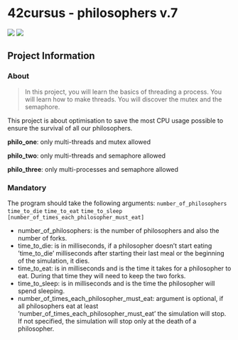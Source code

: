 # 42cursus - philosophers v.7

![](https://img.shields.io/badge/eval-100%25-brightgreen)
![](https://img.shields.io/badge/norminette%202.0.0-passing-brightgreen)

## Project Information

### About

> In this project, you will learn the basics of threading a process. You will
learn how to make threads. You will discover the mutex and the semaphore.

This project is about optimisation to save the most CPU usage possible to ensure the survival of all our philosophers.

**philo_one**: only multi-threads and mutex allowed

**philo_two**: only multi-threads and semaphore allowed

**philo_three**: only multi-processes and semaphore allowed

### Mandatory

The program should take the following arguments: `number_of_philosophers` `time_to_die`
`time_to_eat` `time_to_sleep` `[number_of_times_each_philosopher_must_eat]`
- number_of_philosophers: is the number of philosophers and also the number
of forks.
- time_to_die: is in milliseconds, if a philosopher doesn’t start eating ’time_to_die’
milliseconds after starting their last meal or the beginning of the simulation,
it dies.
- time_to_eat: is in milliseconds and is the time it takes for a philosopher to
eat. During that time they will need to keep the two forks.
- time_to_sleep: is in milliseconds and is the time the philosopher will spend
sleeping.
- number_of_times_each_philosopher_must_eat: argument is optional, if all
philosophers eat at least ’number_of_times_each_philosopher_must_eat’ the
simulation will stop. If not specified, the simulation will stop only at the death
of a philosopher.

